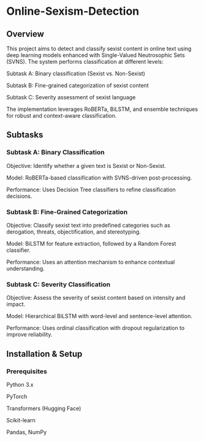 # Online-Sexism-Detection

## Overview

This project aims to detect and classify sexist content in online text using deep learning models enhanced with Single-Valued Neutrosophic Sets (SVNS). The system performs classification at different levels:

Subtask A: Binary classification (Sexist vs. Non-Sexist)

Subtask B: Fine-grained categorization of sexist content

Subtask C: Severity assessment of sexist language

The implementation leverages RoBERTa, BiLSTM, and ensemble techniques for robust and context-aware classification.

## Subtasks

### Subtask A: Binary Classification

Objective: Identify whether a given text is Sexist or Non-Sexist.

Model: RoBERTa-based classification with SVNS-driven post-processing.

Performance: Uses Decision Tree classifiers to refine classification decisions.

### Subtask B: Fine-Grained Categorization

Objective: Classify sexist text into predefined categories such as derogation, threats, objectification, and stereotyping.

Model: BiLSTM for feature extraction, followed by a Random Forest classifier.

Performance: Uses an attention mechanism to enhance contextual understanding.

### Subtask C: Severity Classification

Objective: Assess the severity of sexist content based on intensity and impact.

Model: Hierarchical BiLSTM with word-level and sentence-level attention.

Performance: Uses ordinal classification with dropout regularization to improve reliability.

## Installation & Setup
### Prerequisites

Python 3.x

PyTorch

Transformers (Hugging Face)

Scikit-learn

Pandas, NumPy
